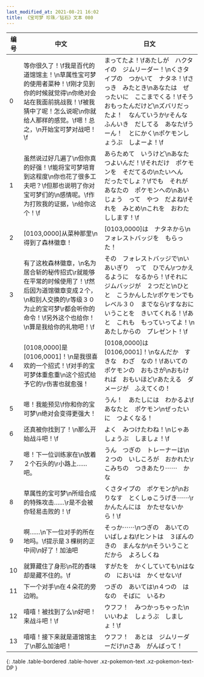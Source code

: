 ```yaml
---
last_modified_at: 2021-08-21 16:02
title: 《宝可梦 珍珠／钻石》文本 080
---
```

| 编号 | 中文 | 日文 |
| ---- | ---- | ---- |
| 0 | 等你很久了！\f我是百代的道馆馆主！\n草属性宝可梦的使用者菜种！\f刚才见到你的时候就觉得\n你绝对会站在我面前挑战我！\f被我猜中了呢！怎么说呢\n你就给人那样的感觉。\f嗯！总之，\n开始宝可梦对战吧！\f | まってたよ！\fあたしが　ハクタイの　ジムリーダー！\nくさタイプの　つかいて　ナタネ！\fさっき　みたとき\nあなたは　ぜったいに　ここまでくる！\fそう　おもったんだけど\nズバリだったよ！　なんていうか\rそんな　ふんいき　だしてる　あなた\fうーん！　とにかく\nポケモンしょうぶ　しよーよ！\f |
| 1 | 虽然说过好几遍了\n但你真的好强！\f能将宝可梦培育到这程度\n你也花了很多工夫吧？\f但那也说明了你对宝可梦们的\n感情呢。\f作为打败我的证据，\n给你这个！\f | あらためて　いうけど\nあなた　つよいんだ！\fそれだけ　ポケモンを　そだてるの\nたいへん　だったでしょ？\fでも　それが　あなたの　ポケモンへの\nあいじょう　って　やつ　だよね\fそれを　みとめ\nこれを　おわたしします！\f |
| 2 | [0103,0000]从菜种那里\n得到了森林徽章！ | [0103,0000]は　ナタネから\nフォレストバッジを　もらった！ |
| 3 | 有了这枚森林徽章，\n名为居合斩的秘传招式\r就能够在平常的时候使用了！\f然后因为道馆徽章变成２个，\n和别人交换的\r等级３０为止的宝可梦\r都会听你的命令！\f另外这个也给你！\n算是我给你的礼物吧！\f | その　フォレストバッジで\nいあいぎり　って　ひでん\rつかえるように　なるから！\fそれに　ジムバッジが　２つだと\nひとと　こうかんした\rポケモンでも　レベル３０　までなら\rすなおに　いうことを　きいてくれる！\fあと　これも　もっていってよ！\nあたしからの　プレゼント！\f |
| 4 | [0108,0000]是[0106,0001]！\n是我很喜欢的一个招式！\f对手的宝可梦体重愈重\n这个招式给予它的\r伤害也就愈强！ | [0108,0000]は　[0106,0001]！\nなんだか　すきな　わざ　なの！\fあいての　ポケモンの　おもさが\nおもければ　おもいほど\rあたえる　ダメージが　ふえてくの！ |
| 5 | 嗯！我能预见\f你和你的宝可梦\n绝对会变得更强大！ | うん！　あたしには　わかるよ\fあなたと　ポケモン\nぜったいに　つよくなる！ |
| 6 | 还真被你找到了！\n那么开始战斗吧！\f | よく　みつけたわね！\nじゃあ　しょうぶ　しましょ！\f |
| 7 | 嗯！下一位训练家在\n放着２个石头的\r小路上……吧。 | うん　つぎの　トレーナーは\n２つの　いしころが　おかれた\rこみちの　つきあたり⋯⋯　かな |
| 8 | 草属性的宝可梦\n所组合成的特殊攻击……\r是不会被你轻易击败的！\f | くさタイプの　ポケモンが\nおりなす　とくしゅこうげき⋯⋯\rかんたんには　かたせないから！\f |
| 9 | 啊……\n下一位对手的所在地吗。\f提示是３棵树的正中间\n好了！加油吧 | そっか⋯⋯\nつぎの　あいての　いばしょね\fヒントは　３ぼんの　きの　まんなか\nそういうことだから　よろしくね |
| 10 | 就算藏住了身形\n花的香味却是藏不住的。\f | すがたを　かくしていても\nはなの　においは　かくせない\f |
| 11 | 下一个对手\n在４朵花的旁边哟。 | つぎの　あいては\n４つの　はなの　そばに　いるわ |
| 12 | 嘻嘻！被找到了么\n好吧！来战斗吧！\f | ウフフ！　みつかっちゃった\nいいわよ　しょうぶ　しましょ！\f |
| 13 | 嘻嘻！接下来就是道馆馆主了\n那么加油吧！ | ウフフ！　あとは　ジムリーダーだけ\nさあ　がんばって！ |
{: .table .table-bordered .table-hover .xz-pokemon-text .xz-pokemon-text-DP }